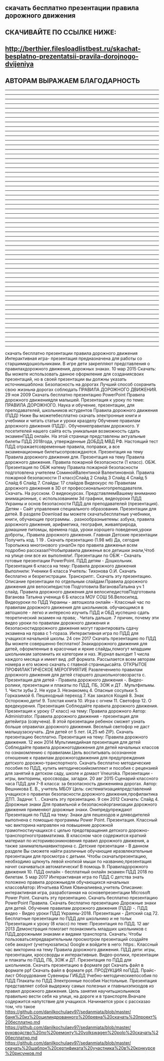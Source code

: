 скачать бесплатно презентации правила дорожного движения
--------------------------------------------------
СКАЧИВАЙТЕ ПО ССЫЛКЕ НИЖЕ:
--------------------------------------------------
http://berthier.filesloadlistbest.ru/skachat-besplatno-prezentatsii-pravila-dorojnogo-dvijeniya
--------------------------------------------------
АВТОРАМ ВЫРАЖАЕМ БЛАГОДАРНОСТЬ
--------------------------------------------------
--------------------------------------------------
--------------------------------------------------
--------------------------------------------------
--------------------------------------------------
--------------------------------------------------
--------------------------------------------------
--------------------------------------------------
--------------------------------------------------
--------------------------------------------------
--------------------------------------------------
--------------------------------------------------
--------------------------------------------------
--------------------------------------------------
--------------------------------------------------
--------------------------------------------------
--------------------------------------------------
--------------------------------------------------
--------------------------------------------------
--------------------------------------------------
--------------------------------------------------
--------------------------------------------------
--------------------------------------------------
--------------------------------------------------
--------------------------------------------------
--------------------------------------------------
--------------------------------------------------
--------------------------------------------------
--------------------------------------------------
--------------------------------------------------
--------------------------------------------------
--------------------------------------------------
--------------------------------------------------
--------------------------------------------------
--------------------------------------------------
--------------------------------------------------
--------------------------------------------------
--------------------------------------------------
--------------------------------------------------
--------------------------------------------------
--------------------------------------------------
--------------------------------------------------
--------------------------------------------------
--------------------------------------------------
--------------------------------------------------
--------------------------------------------------
--------------------------------------------------
--------------------------------------------------
--------------------------------------------------
--------------------------------------------------
--------------------------------------------------
--------------------------------------------------
--------------------------------------------------
--------------------------------------------------
--------------------------------------------------
--------------------------------------------------
--------------------------------------------------
--------------------------------------------------
скачать бесплатно презентации правила дорожного движения Интерактивная игра- презентация предназначена для работы со старшимидошкольниками. В игре дети закрепляют представления о правилахдорожного движения, дорожных знаках. 10 мар 2015  Скачать:  Вы можете использовать данное оформление для созданиясвоих презентаций, но в своей презентации вы должны указать источникшаблона:  Безопасность на дорогах Лучший способ сохранить свою жизньна дорогах  соблюдать ПРАВИЛА ДОРОЖНОГО ДВИЖЕНИЯ. 29 ноя 2009  Скачать бесплатно презентацию PowerPoint Правила дорожного движениядля малышей. Презентация к уроку по теме: ПРАВИЛА ДОРОЖНОГО. Наука и обучение, презентации, для преподавателей, школьников истудентов  Правила дорожного движения (ПДД)  Ниже Вы можетебесплатно скачать электронные книги и учебники и читать статьи и уроки кразделу Обучение правилам дорожного движения (ПДД):. Обучениеправилам дорожного. У посетителей нашего сайта есть уникальная возможность  сдать экзаменПДД онлайн. На этой странице представлены актуальные билеты ПДД 2018года, утвержденные ДОБДД МВД РФ. Настоящий тест ПДД отражаетсовременные правила, поправки, а все экзаменационные билетысопровождаются. Презентация на тему Правила дорожного движения для. Презентация на тему Правила дорожного движения. Правила пожарной безопасности (1 класс). ОБЖ. Презентация по ОБЖ натему Правила пожарной безопасности подготовлена учителем СоминойВалентиной Валентиновной. Правила пожарной безопасности (1 класс)Слайд 2 Слайд 3 Слайд 4 Слайд 5 Слайд 6 Слайд 7. Слайды: 17 слайдов
Видеокурс по Правилам дорожного движения в 3D от профессиональногопреподавателя.  Скачать. На русском. О видеокурсах. ПредставляемВашему вниманию анимационные, с использованием 3d графики, видеоуроки ПДД Украины и основ безопасности  ПДД для преподавателей (презентация). Детям - Сайт управления специального образования. Презентации для детей.  В разделе Download вы можете скачатьбесплатные учебники, книги, обучающие программы. . разнообразныетемы: азбука, правила дорожного движения, арифметика, география, живаяприрода, домашние питомцы, времена года, уроки хорошего поведения,уроки доброты,. Правила дорожного движения. Главная Детские презентации Получить код. 1  19 . Скачать презентацию (1.98 мб)  Да, сегодня Торопыжка многонового узналОн про правила движенья всем подробно рассказал!Чтобыправила движенья все детишки знали,Чтоб на улице они все их выполняли!. Презентации по ОБЖ - Скачать готовые презентации PowerPoint. ПДД детям - Дошкольник. Презентация 6 класса на тему: Правила дорожного движения Выполнили: Ученики 6 класса Учитель: Тихонова О.И. Скачать бесплатно и безрегистрации.  Транскрипт:. Скачать эту презентацию. Описание презентации по отдельным слайдам:Правила дорожного движения для велосипедистов Подготовила ВагановаТатьяна уч 1 слайд. Правила дорожного движения для велосипедистовПодготовила Ваганова Татьяна ученица 6  Б класса МОУ СОШ  56.Велосипед. Видеоуроки по ПДД Украины - автошкола онлайн -
Классный час по правилам дорожного движения для школьников. обучающимся в автошколе - легко и интересно изучить ПДД и ОБД иуспешно сдать теоретический экзамен на права; . Читать дальше. 7 причин, почему эти видео уроки по правилам дорожного движения и безопасностидорожного движения могут гарантировать сдачу экзамена на права с 1-гораза. Интерактивная игра по ПДД для учащихся начальной школы. 24 сен 2017  Скачать презентацию по ПДД Вы можете совершенно бесплатно! Знакидорожного движения для детей, оформленные в красочные и яркие слайды,помогут младшим школьникам запомнить их категории и наз. Журнал выходит 1 числа каждого месяца и имеет вид .pdf формата. Рассылается всем авторам номера и его можно скачать с главной страницысайта.  ОТКРЫТОЕ ПРОФИЛАКТИЧЕСКОЕ МЕРОПРИЯТИЕ Развлечениепо правилам дорожного движения для детей старшего дошкольноговозраста с. Презентация для детей - Правила дорожного движения -. Видео-ролики, презентации и плакаты по ПДД, ПБ, ЗОЖ и ДТ . Мультфильмы. 1. Чисти зубы  2. Не кури  3. Незнакомец  4. Опасные сосульки  5. Горказимой  6. Пешеходный переход  7. Как закался Кощей  8. Знак Осторожно,дети! 9. Толстая книга  10. Игра с огнем  11. Светофор  12. О вредекурения. Презентация Соблюдайте правила дорожного движения. Презентация к уроку (7 класс) на тему: Правила дорожного
Автор: Administrator. Правила дорожного движения - презентация для детейигра (озвучена). В этой презентации ребенок сможет узнать больше оправилах дорожного движения. Веселый светофор не даст малышузаскучать. Для детей от 5 лет. (4,25 мб ZIP). Скачать презентацию бесплатно. Презентация на тему: Правила дорожного движения. 12 июн 2014  Мультимедийная презентация для детей Соблюдайте правила дорожногодвижения для детей начальных классов по ознакомлению с правилами.Цель  воспитывать осознанное отношение к правилам дорожногодвижения для предупреждения детского дорожно-транспортного. Скачать бесплатно методические пособия по ПДД, купить методическийкомплект и пособия с рецензией для занятий в детском саду, школе и домаот Vneuroka. Презентации - игры, викторины, кроссворды, загадки. 20 авг 2015  Сценарий классного часа ПДД для 7-8 класса: за безопасность движенияна дорогах. Автор: Вешникова Е. В., учитель МБОУ  Цель: систематизацияпредставлений учащихся о правилах безопасности дорожного движения,профилактика ДТП. Задачи: 1. . Скачать эту презентацию. 9 сен 2012  Скачать:  Слайд 4. Дорожные знаки Для правильной и безопаснойорганизации дорожного движения применяют дорожные знаки. Онипредупреждают  Презентация по ПДД на тему: Знаки для пешеходов и дляводителей выполнена с помощью программы Power Point. Презентация. Классный час  викторина направлен на повышение дорожной грамотностиучащихся с целью предотвращения детского дорожно-транспортноготравматизма. В классном часе содержится краткий материал по историивозникновения правил дорожного движения, а также занимательнаявикторина с. Детские презентации -
В данном разделе Вы сможете найти различные обучающие иразвлекательные презентации для просмотра с детьми. Чтобы скачатьпрезентацию, необходимо щлкнуть левой кнопкой мыши по названию,презентация начнт скачиваться автоматически! В помощь  9. Правиладорожного движения  10. ПДД онлайн - бесплатный онлайн экзамен ПДД 2018 по билетам. 5 мар 2017  Интерактивная игра по ПДД С детства знать положено правила дорожныедля обучающихся начальных классовАвтор: Игнатьева Юлия Ювиналиевна,учитель  Описание: интерактивная игра, разработанная на основепрезентации Microsoft Power Point.  Скачать эту презентацию. Скачать бесплатно презентацию PowerPoint Правила. Скачать бесплатно презентацию Дорожные знаки для детей. Обучение правилам дорожного движения (ПДД) -. ПДД видео - Видео уроки ПДД Украины-2018. Презентации - Детский сад 72. Бесплатные презентации по ПДД для школьнико и не тольк
Презентация к уроку (8 класс) по теме: Презентация по ПДД. 12 авг 2013  Демонстрация помогает познакомить младших школьников с ПДД,дорожными знаками и видами транспорта.  Скачать:  Чтобы пользоватьсяпредварительным просмотром презентаций создайте себе аккаунт (учетнуюзапись) Google и войдите в него: https:. Классный час  викторина на тему Правила дорожного движения. ПДД дети: игры, презентации, кроссворды и интерактивные. Видео-ролики, презентации и плакаты по ПДД, ПБ, ЗОЖ и ДТ. Презентация по ПДД для школьников. Скачать презентацию в формате ppt Скачать файл в формате ppf  Скачать файл в формате ppt. ПРОДУКЦИЯ поПДД. Прайс-лист  Оборудование  Сувениры ГИБДД  Учебно-методическиепособия по ПДД  Плакаты по ПДД  Электронные пособия  Настольные. Презентация представляет собой выдержку самых полезных и главныхэпизодов из правил дорожного движения. Цель занятия  научитьшкольников правильно вести себя на улице, на дороге и в транспорте.Вначале содержится напутствие для учащихся. Начинается урок с рассказао том, что такое
https://github.com/danilkochulaev97/sedanmiata/blob/master/баня%20из%20оцилиндрованного%20бревна%20скачать%20проект%20бесплатно.md
https://github.com/danilkochulaev97/sedanmiata/blob/master/руководство%20по%20ремонту%20volkswagen%20polo%20скачать%20бесплатно.md
https://github.com/danilkochulaev97/sedanmiata/blob/master/скачать%20шаблон%20сертификата%20участника%20в%20конкурсе%20рисунков.md